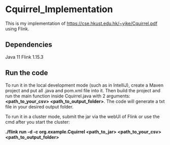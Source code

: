 # Cquirrel_Implementation
This is my implementation of https://cse.hkust.edu.hk/~yike/Cquirrel.pdf using Flink.

## Dependencies
Java 11
Flink 1.15.3

## Run the code
To run it in the local development mode (such as in IntelliJ), create a Maven project and put all .java and pom.xml file into it. Then build the project and run the main function inside Cquirrel.java with 2 arguments: **<path_to_your_csv> <path_to_output_folder>**. The code will generate a txt file in your desired output folder.

To run it in a cluster mode, submit the jar via the webUI of Flink or use the cmd after you start the cluster: 

**./flink run -d -c org.example.Cquirrel <path_to_jar> <path_to_your_csv> <path_to_output_folder>**


